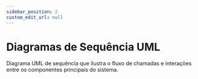 ```yaml
---
sidebar_position: 2
custom_edit_url: null
---
```


# Diagramas de Sequência UML

Diagrama UML de sequência que ilustra o fluxo de chamadas e interações entre os componentes principais do sistema.